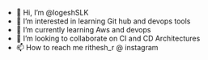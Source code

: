- 👋 Hi, I’m @logeshSLK
- 👀 I’m interested in learning Git hub and devops tools
- 🌱 I’m currently learning Aws and devops
- 💞️ I’m looking to collaborate on CI and CD Architectures
- 📫 How to reach me rithesh_r @ instagram

<!---
logeshSLK/logeshSLK is a ✨ special ✨ repository because its `README.md` (this file) appears on your GitHub profile.
You can click the Preview link to take a look at your changes.
--->
